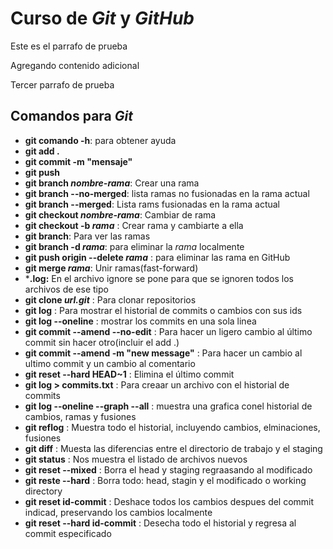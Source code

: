 # Curso de _Git_ y _GitHub_ 

Este es el parrafo de prueba

Agregando contenido adicional

Tercer parrafo de prueba 

## Comandos para _Git_ 

- **git comando -h**: para obtener ayuda
- **git add .**
- **git commit -m "mensaje"**
- **git push**
- **git branch _nombre-rama_**: Crear una rama
- **git branch --no-merged**: lista ramas no fusionadas en la rama actual
- **git branch --merged**: Lista rams fusionadas en la rama actual
- **git checkout _nombre-rama_**: Cambiar de rama
- **git checkout -b _rama_** : Crear rama y cambiarte a ella
- **git branch**: Para ver las ramas
- **git branch -d _rama_**: para eliminar la _rama_ localmente
- **git push origin --delete _rama_** : para eliminar las rama en GitHub
- **git merge _rama_**: Unir ramas(fast-forward)
- ***.log:** En el archivo ignore se pone para que se ignoren todos los archivos de ese tipo
- **git clone _url.git_** : Para clonar repositorios
- **git log** : Para mostrar el historial de commits o cambios con sus ids
- **git log --oneline** : mostrar los commits en una sola linea
- **git commit --amend --no-edit** : Para hacer un ligero cambio al último commit sin hacer otro(incluir el add .)
- **git commit --amend -m "new message"** : Para hacer un cambio al ultimo commit y un cambio al comentario
- **git reset --hard HEAD~1** : Elimina el último commit
- **git log > commits.txt** : Para creaar un archivo con el historial de commits
- **git log --oneline --graph --all** : muestra una grafica conel historial de cambios, ramas y fusiones
- **git reflog** : Muestra todo el historial, incluyendo cambios, elminaciones, fusiones
- **git diff** : Muesta las diferencias entre el directorio de trabajo y el staging
- **git status** : Nos muestra el listado de archivos nuevos 
- **git reset --mixed** : Borra el head y staging regraasando al  modificado
- **git reste --hard** : Borra todo: head, stagin y el modificado o working directory
- **git reset id-commit** : Deshace todos los cambios despues del commit indicad, preservando los cambios localmente
- **git reset --hard id-commit** : Desecha todo el historial y regresa al commit especificado

